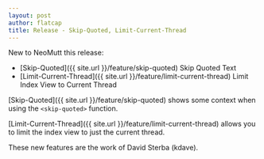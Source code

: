 ```yaml
---
layout: post
author: flatcap
title: Release - Skip-Quoted, Limit-Current-Thread
---
```


New to NeoMutt this release:

- [Skip-Quoted]({{ site.url }}/feature/skip-quoted) Skip Quoted Text
- [Limit-Current-Thread]({{ site.url }}/feature/limit-current-thread) Limit Index View to Current Thread

[Skip-Quoted]({{ site.url }}/feature/skip-quoted) shows some context when using the `<skip-quoted>`
function.

[Limit-Current-Thread]({{ site.url }}/feature/limit-current-thread) allows you to limit the index view
to just the current thread.

These new features are the work of David Sterba (kdave).

